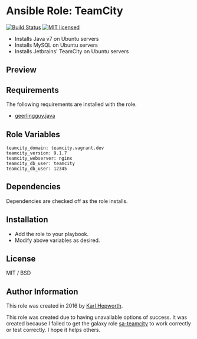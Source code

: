 # Ansible Role: TeamCity

[![Build Status](https://travis-ci.org/fubarhouse/fubarhouse.teamcity.svg?branch=master)](https://travis-ci.org/fubarhouse/fubarhouse.teamcity)
[![MIT licensed](https://img.shields.io/badge/license-MIT-blue.svg)](https://raw.githubusercontent.com/fubarhouse/fubarhouse.teamcity/master/LICENSE)

* Installs Java v7 on Ubuntu servers
* Installs MySQL on Ubuntu servers
* Installs Jetbrains' TeamCity on Ubuntu servers

## Preview

[screenshot]: https://raw.githubusercontent.com/fubarhouse/fubarhouse.teamcity/feature-travis/images/login-screen.png "TeamCity login screen, installed with this role."


## Requirements

  The following requirements are installed with the role.
  * [geerlingguy.java](https://github.com/geerlingguy/ansible-role-java)

## Role Variables

    teamcity_domain: teamcity.vagrant.dev
    teamcity_version: 9.1.7
    teamcity_webserver: nginx
    teamcity_db_user: teamcity
    teamcity_db_user: 12345

## Dependencies

  Dependencies are checked off as the role installs.

## Installation

  * Add the role to your playbook.
  * Modify above variables as desired.

## License

MIT / BSD

## Author Information

This role was created in 2016 by [Karl Hepworth](https://twitter.com/fubarhouse).

This role was created due to having unavailable options of success. It was created because I failed to get the galaxy role [sa-teamcity](https://github.com/softasap/sa-teamcity) to work correctly or test correctly. I hope it helps others.

